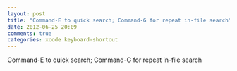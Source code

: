 ```yaml
---
layout: post
title: "Command-E to quick search; Command-G for repeat in-file search"
date: 2012-06-25 20:09
comments: true
categories: xcode keyboard-shortcut
---
```


Command-E to quick search; Command-G for repeat in-file search

